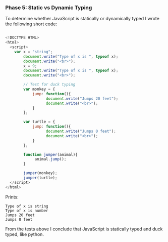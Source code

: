 ### Phase 5: Static vs Dynamic Typing

To determine whether JavaScript is statically or dynamically typed I wrote the following short code:

```js

<!DOCTYPE HTML>
<html>
  <script>
	var x = "string";
    	document.write("Type of x is ", typeof x);
    	document.write("<br>");
    	x = 9;
    	document.write("Type of x is ", typeof x);
    	document.write("<br>");

    	// Test for duck typing
    	var monkey = {
            jump: function(){
              	  document.write("Jumps 20 feet");
              	  document.write("<br>");
            }
    	};

    	var turtle = {
            jump: function(){
            	  document.write("Jumps 0 feet");
              	  document.write("<br>");
            }
    	};

    	function jumper(animal){
        	 animal.jump();
        }

    	jumper(monkey);
    	jumper(turtle);
  </script>
</html>

```

Prints:

	Type of x is string
	Type of x is number
	Jumps 20 feet
	Jumps 0 feet

From the tests above I conclude that JavaScript is statically typed and 
duck typed, like python.
